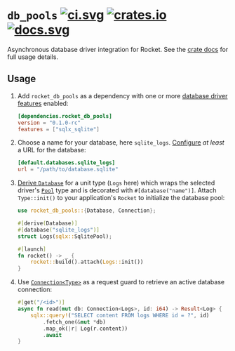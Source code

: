 # `db_pools` [![ci.svg]][ci] [![crates.io]][crate] [![docs.svg]][crate docs]

[crates.io]: https://img.shields.io/crates/v/rocket_db_pools.svg
[crate]: https://crates.io/crates/rocket_db_pools
[docs.svg]: https://img.shields.io/badge/web-master-red.svg?style=flat&label=docs&colorB=d33847
[crate docs]: https://api.rocket.rs/v0.5-rc/rocket_db_pools
[ci.svg]: https://github.com/SergioBenitez/Rocket/workflows/CI/badge.svg
[ci]: https://github.com/SergioBenitez/Rocket/actions

Asynchronous database driver integration for Rocket. See the [crate docs] for
full usage details.

## Usage

1. Add `rocket_db_pools` as a dependency with one or more [database driver
   features] enabled:

   ```toml
   [dependencies.rocket_db_pools]
   version = "0.1.0-rc"
   features = ["sqlx_sqlite"]
   ```

2. Choose a name for your database, here `sqlite_logs`. [Configure] _at least_ a
   URL for the database:

   ```toml
   [default.databases.sqlite_logs]
   url = "/path/to/database.sqlite"
   ```

3. [Derive `Database`] for a unit type (`Logs` here) which
   wraps the selected driver's [`Pool`] type and is decorated with
   `#[database("name")]`. Attach `Type::init()` to your application's `Rocket`
   to initialize the database pool:

   ```rust
   use rocket_db_pools::{Database, Connection};

   #[derive(Database)]
   #[database("sqlite_logs")]
   struct Logs(sqlx::SqlitePool);

   #[launch]
   fn rocket() -> _ {
       rocket::build().attach(Logs::init())
   }
   ```

4. Use [`Connection<Type>`] as a request guard to retrieve an
   active database connection:

   ```rust
   #[get("/<id>")]
   async fn read(mut db: Connection<Logs>, id: i64) -> Result<Log> {
       sqlx::query!("SELECT content FROM logs WHERE id = ?", id)
           .fetch_one(&mut *db)
           .map_ok(|r| Log(r.content))
           .await
   }
   ```

[database driver features]: https://api.rocket.rs/v0.5-rc/rocket_db_pools/index.html#supported-drivers
[`Pool`]: https://api.rocket.rs/v0.5-rc/rocket_db_pools/index.html#supported-drivers
[Configure]: https://api.rocket.rs/v0.5-rc/rocket_db_pools/index.html#configuration
[Derive `Database`]: https://api.rocket.rs/v0.5-rc/rocket_db_pools/derive.Database.html
[`Connection<Type>`]: https://api.rocket.rs/v0.5-rc/rocket_db_pools/struct.Connection.html
